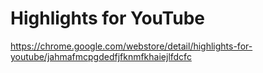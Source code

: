 # Highlights for YouTube

https://chrome.google.com/webstore/detail/highlights-for-youtube/jahmafmcpgdedfjfknmfkhaiejlfdcfc
